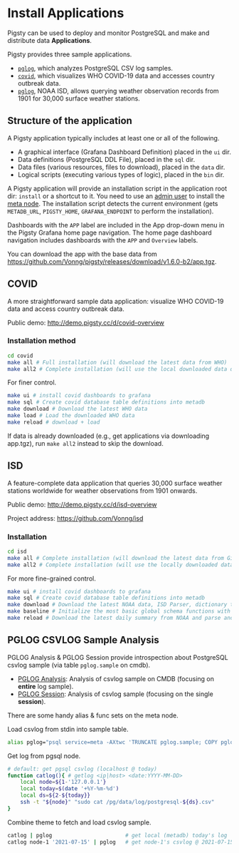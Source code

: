 # Install Applications

Pigsty can be used to deploy and monitor PostgreSQL and make and distribute data **Applications**. 

Pigsty provides three sample applications.

* [`pglog`](#PGLOG-CSVLOG-Sample-Analysis), which analyzes PostgreSQL CSV log samples.
* [`covid`](#COVID), which visualizes WHO COVID-19 data and accesses country outbreak data.
* [`pglog`](#ISD), NOAA ISD, allows querying weather observation records from 1901 for 30,000 surface weather stations.



## Structure of the application

A Pigsty application typically includes at least one or all of the following.

* A graphical interface (Grafana Dashboard Definition) placed in the `ui` dir.
* Data definitions (PostgreSQL DDL File), placed in the `sql` dir.
* Data files (various resources, files to download), placed in the `data` dir.
* Logical scripts (executing various types of logic), placed in the `bin` dir.

A Pigsty application will provide an installation script in the application root dir: `install` or a shortcut to it. You need to use an [admin user](d-prepare.md#admin-provisioning) to install the [meta node](d-prepare.md#meta-node-provisioning). The installation script detects the current environment (gets `METADB_URL`, `PIGSTY_HOME`, `GRAFANA_ENDPOINT` to perform the installation).

Dashboards with the `APP` label are included in the App drop-down menu in the Pigsty Grafana home page navigation. The home page dashboard navigation includes dashboards with the  `APP` and  `Overview` labels.

You can download the app with the base data from https://github.com/Vonng/pigsty/releases/download/v1.6.0-b2/app.tgz.





## COVID

A more straightforward sample data application: visualize WHO COVID-19 data and access country outbreak data.

Public demo: http://demo.pigsty.cc/d/covid-overview

### Installation method

```bash
cd covid
make all # Full installation (will download the latest data from WHO)
make all2 # Complete installation (will use the local downloaded data directly)
```

For finer control.

```bash
make ui # install covid dashboards to grafana
make sql # Create covid database table definitions into metadb
make download # Download the latest WHO data
make load # Load the downloaded WHO data
make reload # download + load
```

If data is already downloaded (e.g., get applications via downloading app.tgz), run `make all2` instead to skip the download.





## ISD

A feature-complete data application that queries 30,000 surface weather stations worldwide for weather observations from 1901 onwards.

Public demo: http://demo.pigsty.cc/d/isd-overview

Project address: https://github.com/Vonng/isd

### Installation

```bash
cd isd
make all # Complete installation (will download the latest data from Github and NOAA)
make all2 # Complete installation (will use the locally downloaded data directly)
```

For more fine-grained control.

```bash
make ui # install covid dashboards to grafana
make sql # Create covid database table definitions into metadb
make download # Download the latest NOAA data, ISD Parser, dictionary tables
make baseline # Initialize the most basic global schema functions with the downloaded data
make reload # Download the latest daily summary from NOAA and parse and load it
```



## PGLOG CSVLOG Sample Analysis

PGLOG Analysis & PGLOG Session provide introspection about PostgreSQL csvlog sample (via table `pglog.sample` on cmdb).
* [PGLOG Analysis](http://demo.pigsty.cc/d/pglog-overview): Analysis of csvlog sample on CMDB (focusing on **entire** log sample).
* [PGLOG Session](http://demo.pigsty.cc/d/pglog-session): Analysis of csvlog sample (focusing on the single **session**).


There are some handy alias & func sets on the meta node.

Load csvlog from stdin into sample table.
```bash
alias pglog="psql service=meta -AXtwc 'TRUNCATE pglog.sample; COPY pglog.sample FROM STDIN CSV;'"  # useful alias
```

Get log from pgsql node.

```bash
# default: get pgsql csvlog (localhost @ today) 
function catlog(){ # getlog <ip|host> <date:YYYY-MM-DD>
    local node=${1-'127.0.0.1'}
    local today=$(date '+%Y-%m-%d')
    local ds=${2-${today}}
    ssh -t "${node}" "sudo cat /pg/data/log/postgresql-${ds}.csv"
}
```

Combine theme to fetch and load csvlog sample.

```bash
catlog | pglog                       # get local (metadb) today's log
catlog node-1 '2021-07-15' | pglog   # get node-1's csvlog @ 2021-07-15 
```

